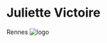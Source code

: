# Juliette Victoire
Rennes
![logo](https://intranet.univ-rennes2.fr/sites/default/files/resize/UHB/SERVICE-COMMUNICATION/logor2-noir-150x147.png)

